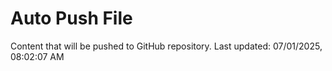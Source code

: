 # Auto Push File

Content that will be pushed to GitHub repository.
Last updated: 07/01/2025, 08:02:07 AM